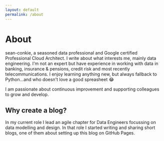 ```yaml
---
layout: default
permalink: /about
---
```


# About
sean-conkie, a seasoned data professional and Google certified Professional Cloud Architect.  I write about what interests me, mainly data engineering.  I'm not an expert but have experience in working with data in banking, insurance & pensions, credit risk and most recently telecommunications.  I enjoy learning anything new, but always fallback to Python...and who doesn't love a good spreasheet 😂

I am passionate about continuous improvement and supporting colleagues to grow and develop.

## Why create a blog?
In my current role I lead an agile chapter for Data Engineers focussing on data modelling and design.  In that role I started writing and sharing short blogs, one of them about setting up this blog on GitHub Pages.